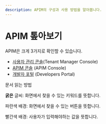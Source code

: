 ```yaml
---
description: APIM의 구성과 사용 방법을 알아봅니다.
---
```


# APIM 톺아보기

APIM은 크게 3가지로 확인할 수 있습니다.

* [사용자 관리 콘솔](broken-reference)(Tenant Manager Console)
* [APIM 콘솔](broken-reference) (APIM Console)
* [개발자 포털](broken-reference) (Developers Portal)

문서 읽는 방법

**굵은** 글씨: 화면에서 찾을 수 있는 키워드를 뜻합니다.

&#x20;     파란색 배경: 화면에서 찾을 수 있는 버튼을 뜻합니다.

&#x20;    빨간색 배경: 사용자가 입력해야하는 값을 뜻합니다.
